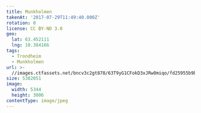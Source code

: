 ```yaml
---
title: Munkholmen
takenAt: '2017-07-29T11:49:40.000Z'
rotation: 0
license: CC BY-ND 3.0
geo:
  lat: 63.452111
  lng: 10.384166
tags:
  - Trondheim
  - Munkholmen
url: >-
  //images.ctfassets.net/bncv3c2gt878/63T9yG1CFokD3xJRw0miqo/fd25955b9bd0815f29a410265f6f67df/munkholmen_35853495540_o
size: 5382051
image:
  width: 5344
  height: 3006
contentType: image/jpeg
---
```


